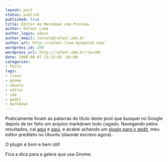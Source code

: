 ```yaml
--- 
layout: post
status: publish
published: true
title: Editor de Markdown com Preview
author: Rafael Lima
author_login: admin
author_email: contato@rafael.adm.br
author_url: http://rafael.lima.myopenid.com/
wordpress_id: 209
wordpress_url: http://rafael.adm.br/?p=209
date: 2008-08-07 23:33:03 -03:00
categories: 
- Posts
tags: 
- linux
- gnome
- ubuntu
- editor
- ide
- gedit
- markdown
---
```

Praticamente foram as palavras do t&iacute;tulo deste post que busquei no Google depois de ter feito um arquivo markdown todo cagado. Navegando pelos resultados, cai <a href="http://wmd-editor.com/">aqui</a> e <a href="http://mannu.livejournal.com/383339.html">aqui,</a> e acabei achando um <a href="http://live.gnome.org/Gedit/MarkdownSupport">plugin para o gedit</a>, meu editor predileto no Ubuntu (daonde escrevo agora).

O plugin &eacute; bom e bem &uacute;til!

Fica a dica para a galera que usa Gnome.
